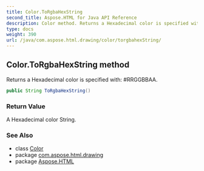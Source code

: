 ```yaml
---
title: Color.ToRgbaHexString
second_title: Aspose.HTML for Java API Reference
description: Color method. Returns a Hexadecimal color is specified with RRGGBBAA
type: docs
weight: 390
url: /java/com.aspose.html.drawing/color/torgbahexString/
---
```

## Color.ToRgbaHexString method

Returns a Hexadecimal color is specified with: #RRGGBBAA.

```java
public String ToRgbaHexString()
```

### Return Value

A Hexadecimal color String.

### See Also

* class [Color](../)
* package [com.aspose.html.drawing](../../color/)
* package [Aspose.HTML](../../../)
